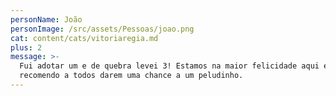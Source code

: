```yaml
---
personName: João
personImage: /src/assets/Pessoas/joao.png
cat: content/cats/vitoriaregia.md
plus: 2
message: >-
  Fui adotar um e de quebra levei 3! Estamos na maior felicidade aqui em casa,
  recomendo a todos darem uma chance a um peludinho.
---
```


